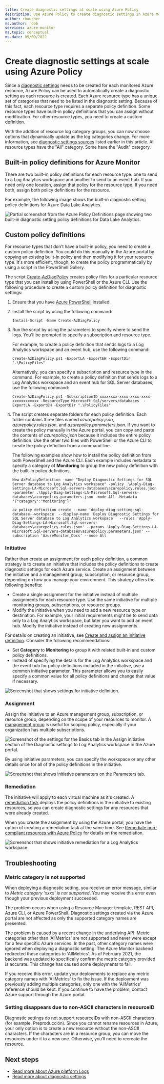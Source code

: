 ```yaml
---
title: Create diagnostic settings at scale using Azure Policy
description: Use Azure Policy to create diagnostic settings in Azure Monitor to be created at scale as each Azure resource is created.
author: rboucher
ms.author: robb
services: azure-monitor
ms.topic: conceptual
ms.date: 05/09/2022
---
```


# Create diagnostic settings at scale using Azure Policy
Since a [diagnostic settings](diagnostic-settings.md) needs to be created for each monitored Azure resource, Azure Policy can be used to automatically create a diagnostic setting as each resource is created. Each Azure resource type has a unique set of categories that need to be listed in the diagnostic setting. Because of this fact, each resource type requires a separate policy definition. Some resource types have built-in policy definitions that you can assign without modification. For other resource types, you need to create a custom definition. 

With the addition of resource log category groups, you can now choose options that dynamically update as the log categories change.  For more information, see [diagnostic settings sources](diagnostic-settings.md#sources) listed earlier in this article. All resource types have the "All" category. Some have the "Audit" category.  

## Built-in policy definitions for Azure Monitor
There are two built-in policy definitions for each resource type: one to send to a Log Analytics workspace and another to send to an event hub. If you need only one location, assign that policy for the resource type. If you need both, assign both policy definitions for the resource.

For example, the following image shows the built-in diagnostic setting policy definitions for Azure Data Lake Analytics.

![Partial screenshot from the Azure Policy Definitions page showing two built-in diagnostic setting policy definitions for Data Lake Analytics.](media/diagnostic-settings/builtin-diagnostic-settings.png)

## Custom policy definitions
For resource types that don't have a built-in policy, you need to create a custom policy definition. You could do this manually in the Azure portal by copying an existing built-in policy and then modifying it for your resource type. It's more efficient, though, to create the policy programmatically by using a script in the PowerShell Gallery.

The script [Create-AzDiagPolicy](https://www.powershellgallery.com/packages/Create-AzDiagPolicy) creates policy files for a particular resource type that you can install by using PowerShell or the Azure CLI. Use the following procedure to create a custom policy definition for diagnostic settings:

1. Ensure that you have [Azure PowerShell](/powershell/azure/install-az-ps) installed.
2. Install the script by using the following command:
  
    ```azurepowershell
    Install-Script -Name Create-AzDiagPolicy
    ```

3. Run the script by using the parameters to specify where to send the logs. You'll be prompted to specify a subscription and resource type. 

   For example, to create a policy definition that sends logs to a Log Analytics workspace and an event hub, use the following command:

   ```azurepowershell
   Create-AzDiagPolicy.ps1 -ExportLA -ExportEH -ExportDir ".\PolicyFiles"  
   ```

   Alternatively, you can specify a subscription and resource type in the command. For example, to create a policy definition that sends logs to a Log Analytics workspace and an event hub for SQL Server databases, use the following command:

   ```azurepowershell
   Create-AzDiagPolicy.ps1 -SubscriptionID xxxxxxxx-xxxx-xxxx-xxxx-xxxxxxxxxxxx -ResourceType Microsoft.Sql/servers/databases  -ExportLA -ExportEH -ExportDir ".\PolicyFiles"  
   ```

5. The script creates separate folders for each policy definition. Each folder contains three files named *azurepolicy.json*, *azurepolicy.rules.json*, and *azurepolicy.parameters.json*. If you want to create the policy manually in the Azure portal, you can copy and paste the contents of *azurepolicy.json* because it includes the entire policy definition. Use the other two files with PowerShell or the Azure CLI to create the policy definition from a command line.

   The following examples show how to install the policy definition from both PowerShell and the Azure CLI. Each example includes metadata to specify a category of **Monitoring** to group the new policy definition with the built-in policy definitions.

   ```azurepowershell
   New-AzPolicyDefinition -name "Deploy Diagnostic Settings for SQL Server database to Log Analytics workspace" -policy .\Apply-Diag-Settings-LA-Microsoft.Sql-servers-databases\azurepolicy.rules.json -parameter .\Apply-Diag-Settings-LA-Microsoft.Sql-servers-databases\azurepolicy.parameters.json -mode All -Metadata '{"category":"Monitoring"}'
   ```

   ```azurecli
   az policy definition create --name 'deploy-diag-setting-sql-database--workspace' --display-name 'Deploy Diagnostic Settings for SQL Server database to Log Analytics workspace'  --rules 'Apply-Diag-Settings-LA-Microsoft.Sql-servers-databases\azurepolicy.rules.json' --params 'Apply-Diag-Settings-LA-Microsoft.Sql-servers-databases\azurepolicy.parameters.json' --subscription 'AzureMonitor_Docs' --mode All
   ```

### Initiative
Rather than create an assignment for each policy definition, a common strategy is to create an initiative that includes the policy definitions to create diagnostic settings for each Azure service. Create an assignment between the initiative and a management group, subscription, or resource group, depending on how you manage your environment. This strategy offers the following benefits:

- Create a single assignment for the initiative instead of multiple assignments for each resource type. Use the same initiative for multiple monitoring groups, subscriptions, or resource groups.
- Modify the initiative when you need to add a new resource type or destination. For example, your initial requirements might be to send data only to a Log Analytics workspace, but later you want to add an event hub. Modify the initiative instead of creating new assignments.

For details on creating an initiative, see [Create and assign an initiative definition](../../governance/policy/tutorials/create-and-manage.md#create-and-assign-an-initiative-definition). Consider the following recommendations:

- Set **Category** to **Monitoring** to group it with related built-in and custom policy definitions.
- Instead of specifying the details for the Log Analytics workspace and the event hub for policy definitions included in the initiative, use a common initiative parameter. This parameter allows you to easily specify a common value for all policy definitions and change that value if necessary.

![Screenshot that shows settings for initiative definition.](media/diagnostic-settings-policy/initiative-definition.png)

### Assignment 
Assign the initiative to an Azure management group, subscription, or resource group, depending on the scope of your resources to monitor. A [management group](../../governance/management-groups/overview.md) is useful for scoping policy, especially if your organization has multiple subscriptions.

![Screenshot of the settings for the Basics tab in the Assign initiative section of the Diagnostic settings to Log Analytics workspace in the Azure portal.](media/diagnostic-settings-policy/initiative-assignment.png)

By using initiative parameters, you can specify the workspace or any other details once for all of the policy definitions in the initiative. 

![Screenshot that shows initiative parameters on the Parameters tab.](media/diagnostic-settings-policy/initiative-parameters.png)

### Remediation
The initiative will apply to each virtual machine as it's created. A [remediation task](../../governance/policy/how-to/remediate-resources.md) deploys the policy definitions in the initiative to existing resources, so you can create diagnostic settings for any resources that were already created.

When you create the assignment by using the Azure portal, you have the option of creating a remediation task at the same time. See [Remediate non-compliant resources with Azure Policy](../../governance/policy/how-to/remediate-resources.md) for details on the remediation.

![Screenshot that shows initiative remediation for a Log Analytics workspace.](media/diagnostic-settings-policy/initiative-remediation.png)

## Troubleshooting

### Metric category is not supported

When deploying a diagnostic setting, you receive an error message, similar to *Metric category 'xxxx' is not supported*. You may receive this error even though your previous deployment succeeded. 

The problem occurs when using a Resource Manager template, REST API, Azure CLI, or Azure PowerShell. Diagnostic settings created via the Azure portal are not affected as only the supported category names are presented.

The problem is caused by a recent change in the underlying API. Metric categories other than 'AllMetrics' are not supported and never were except for a few specific Azure services. In the past, other category names were ignored when deploying a diagnostic setting. The Azure Monitor backend redirected these categories to 'AllMetrics'.  As of February 2021, the backend was updated to specifically confirm the metric category provided is accurate. This change has caused some deployments to fail.

If you receive this error, update your deployments to replace any metric category names with 'AllMetrics' to fix the issue. If the deployment was previously adding multiple categories, only one with the 'AllMetrics' reference should be kept. If you continue to have the problem, contact Azure support through the Azure portal. 

### Setting disappears due to non-ASCII characters in resourceID

Diagnostic settings do not support resourceIDs with non-ASCII characters (for example, Preproducción). Since you cannot rename resources in Azure, your only option is to create a new resource without the non-ASCII characters. If the characters are in a resource group, you can move the resources under it to a new one. Otherwise, you'll need to recreate the resource.

## Next steps

- [Read more about Azure platform Logs](./platform-logs-overview.md)
- [Read more about diagnostic settings](./diagnostic-settings.md)